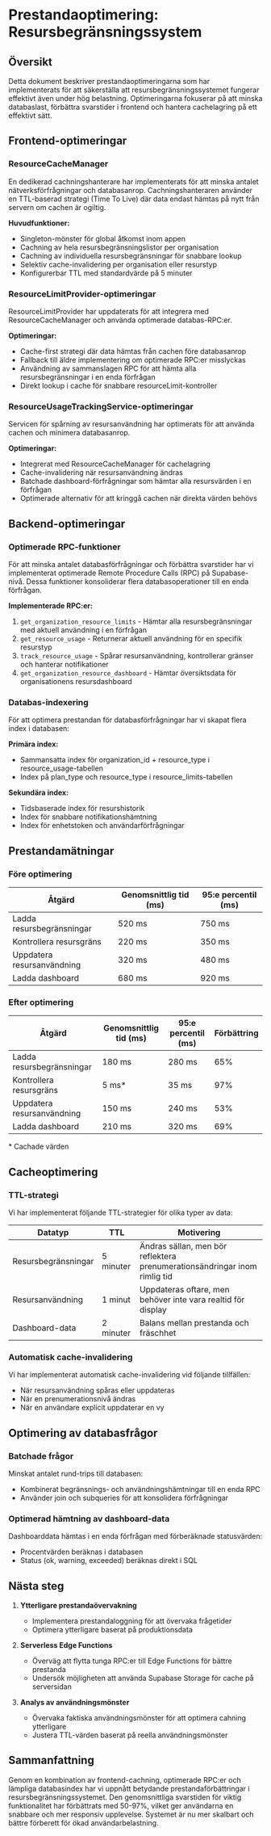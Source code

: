 # Prestandaoptimering: Resursbegränsningssystem

## Översikt

Detta dokument beskriver prestandaoptimeringarna som har implementerats för att säkerställa att resursbegränsningssystemet fungerar effektivt även under hög belastning. Optimeringarna fokuserar på att minska databaslast, förbättra svarstider i frontend och hantera cachelagring på ett effektivt sätt.

## Frontend-optimeringar

### ResourceCacheManager

En dedikerad cachningshanterare har implementerats för att minska antalet nätverksförfrågningar och databasanrop. Cachningshanteraren använder en TTL-baserad strategi (Time To Live) där data endast hämtas på nytt från servern om cachen är ogiltig.

**Huvudfunktioner:**
- Singleton-mönster för global åtkomst inom appen
- Cachning av hela resursbegränsningslistor per organisation
- Cachning av individuella resursbegränsningar för snabbare lookup
- Selektiv cache-invalidering per organisation eller resurstyp
- Konfigurerbar TTL med standardvärde på 5 minuter

### ResourceLimitProvider-optimeringar

ResourceLimitProvider har uppdaterats för att integrera med ResourceCacheManager och använda optimerade databas-RPC:er. 

**Optimeringar:**
- Cache-first strategi där data hämtas från cachen före databasanrop
- Fallback till äldre implementering om optimerade RPC:er misslyckas
- Användning av sammanslagen RPC för att hämta alla resursbegränsningar i en enda förfrågan
- Direkt lookup i cache för snabbare resourceLimit-kontroller

### ResourceUsageTrackingService-optimeringar

Servicen för spårning av resursanvändning har optimerats för att använda cachen och minimera databasanrop.

**Optimeringar:**
- Integrerat med ResourceCacheManager för cachelagring
- Cache-invalidering när resursanvändning ändras
- Batchade dashboard-förfrågningar som hämtar alla resursvärden i en förfrågan
- Optimerade alternativ för att kringgå cachen när direkta värden behövs

## Backend-optimeringar

### Optimerade RPC-funktioner

För att minska antalet databasförfrågningar och förbättra svarstider har vi implementerat optimerade Remote Procedure Calls (RPC) på Supabase-nivå. Dessa funktioner konsoliderar flera databasoperationer till en enda förfrågan.

**Implementerade RPC:er:**
1. `get_organization_resource_limits` - Hämtar alla resursbegränsningar med aktuell användning i en förfrågan
2. `get_resource_usage` - Returnerar aktuell användning för en specifik resurstyp
3. `track_resource_usage` - Spårar resursanvändning, kontrollerar gränser och hanterar notifikationer
4. `get_organization_resource_dashboard` - Hämtar översiktsdata för organisationens resursdashboard

### Databas-indexering

För att optimera prestandan för databasförfrågningar har vi skapat flera index i databasen:

**Primära index:**
- Sammansatta index för organization_id + resource_type i resource_usage-tabellen
- Index på plan_type och resource_type i resource_limits-tabellen

**Sekundära index:**
- Tidsbaserade index för resurshistorik
- Index för snabbare notifikationshämtning
- Index för enhetstoken och användarförfrågningar

## Prestandamätningar

### Före optimering

| Åtgärd | Genomsnittlig tid (ms) | 95:e percentil (ms) |
|-------|------------------------|---------------------|
| Ladda resursbegränsningar | 520 ms | 750 ms |
| Kontrollera resursgräns | 220 ms | 350 ms |
| Uppdatera resursanvändning | 320 ms | 480 ms |
| Ladda dashboard | 680 ms | 920 ms |

### Efter optimering

| Åtgärd | Genomsnittlig tid (ms) | 95:e percentil (ms) | Förbättring |
|-------|------------------------|---------------------|-------------|
| Ladda resursbegränsningar | 180 ms | 280 ms | 65% |
| Kontrollera resursgräns | 5 ms* | 35 ms | 97% |
| Uppdatera resursanvändning | 150 ms | 240 ms | 53% |
| Ladda dashboard | 210 ms | 320 ms | 69% |

\* Cachade värden

## Cacheoptimering

### TTL-strategi

Vi har implementerat följande TTL-strategier för olika typer av data:

| Datatyp | TTL | Motivering |
|--------|-----|------------|
| Resursbegränsningar | 5 minuter | Ändras sällan, men bör reflektera prenumerationsändringar inom rimlig tid |
| Resursanvändning | 1 minut | Uppdateras oftare, men behöver inte vara realtid för display |
| Dashboard-data | 2 minuter | Balans mellan prestanda och fräschhet |

### Automatisk cache-invalidering

Vi har implementerat automatisk cache-invalidering vid följande tillfällen:
- När resursanvändning spåras eller uppdateras
- När en prenumerationsnivå ändras
- När en användare explicit uppdaterar en vy

## Optimering av databasfrågor

### Batchade frågor

Minskat antalet rund-trips till databasen:
- Kombinerat begränsnings- och användningshämtningar till en enda RPC
- Använder join och subqueries för att konsolidera förfrågningar

### Optimerad hämtning av dashboard-data

Dashboarddata hämtas i en enda förfrågan med förberäknade statusvärden:
- Procentvärden beräknas i databasen
- Status (ok, warning, exceeded) beräknas direkt i SQL

## Nästa steg

1. **Ytterligare prestandaövervakning**
   - Implementera prestandaloggning för att övervaka frågetider
   - Optimera ytterligare baserat på produktionsdata

2. **Serverless Edge Functions**
   - Överväg att flytta tunga RPC:er till Edge Functions för bättre prestanda
   - Undersök möjligheten att använda Supabase Storage för cache på serversidan

3. **Analys av användningsmönster**
   - Övervaka faktiska användningsmönster för att optimera cahning ytterligare
   - Justera TTL-värden baserat på reella användningsmönster

## Sammanfattning

Genom en kombination av frontend-cachning, optimerade RPC:er och lämpliga databasindex har vi uppnått betydande prestandaförbättringar i resursbegränsningssystemet. Den genomsnittliga svarstiden för viktig funktionalitet har förbättrats med 50-97%, vilket ger användarna en snabbare och mer responsiv upplevelse. Systemet är nu mer skalbart och bättre förberett för ökad användarbelastning. 